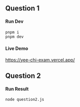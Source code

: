 ## Question 1

#### Run Dev

```sh
pnpm i
pnpm dev
```

#### Live Demo

https://yee-chi-exam.vercel.app/

## Question 2

#### Run Result

```sh
node question2.js
```
